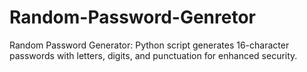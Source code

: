 # Random-Password-Genretor
 Random Password Generator: Python script generates 16-character passwords with letters, digits, and punctuation for enhanced security.

